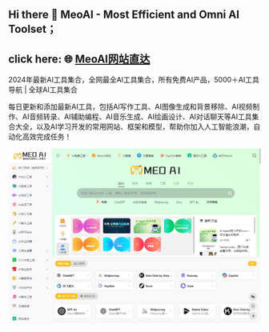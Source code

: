 ## Hi there 👋 MeoAI - Most Efficient and Omni AI Toolset；

## click here: 🌐 [MeoAI网站直达](https://www.meoai.net/)

2024年最新AI工具集合，全网最全AI工具集合，所有免费AI产品，5000＋AI工具导航 | 全球AI工具集合

每日更新和添加最新AI工具，包括AI写作工具、AI图像生成和背景移除、AI视频制作、AI音频转录、AI辅助编程、AI音乐生成、AI绘画设计、AI对话聊天等AI工具集合大全，以及AI学习开发的常用网站、框架和模型，帮助你加入人工智能浪潮，自动化高效完成任务！

![MeoAI网站截图](https://github.com/MeoAI-website/MeoAI-website/blob/main/website-cut.jpg)
<!--
**MeoAI-website/MeoAI-website** is a ✨ _special_ ✨ repository because its `README.md` (this file) appears on your GitHub profile.

Here are some ideas to get you started:

- 🔭 I’m currently working on ...
- 🌱 I’m currently learning ...
- 👯 I’m looking to collaborate on ...
- 🤔 I’m looking for help with ...
- 💬 Ask me about ...
- 📫 How to reach me: ...
- 😄 Pronouns: ...
- ⚡ Fun fact: ...
-->

